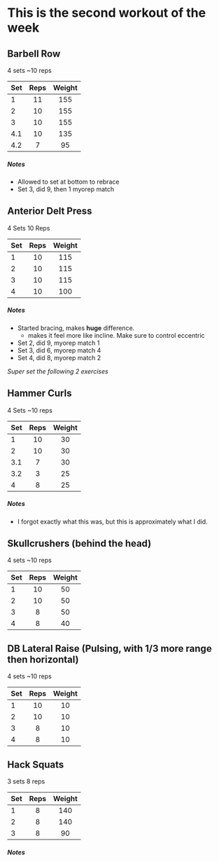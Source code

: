 # This is the second workout of the week

## Barbell Row
4 sets
~10 reps

| Set | Reps  | Weight |
| :-  | :---: | :----: |
| 1   |  11   | 155    |
| 2   |  10   | 155    |
| 3   |  10   | 155    |
| 4.1 |  10   | 135    |
| 4.2 |  7    | 95     |

##### Notes
- Allowed to set at bottom to rebrace
- Set 3, did 9, then 1 myorep match


## Anterior Delt Press
4 Sets
10 Reps

| Set | Reps  | Weight |
| :-  | :---: | :----: |
| 1   |  10   | 115    |
| 2   |  10   | 115    |
| 3   |  10   | 115    |
| 4   |  10   | 100    |

##### Notes
- Started bracing, makes **huge** difference.
  - makes it feel more like incline. Make sure to control eccentric
- Set 2, did 9, myorep match 1
- Set 3, did 6, myorep match 4
- Set 4, did 8, myorep match 2

*Super set the following 2 exercises*
## Hammer Curls
4 Sets
~10 reps

| Set | Reps  | Weight |
| :-  | :---: | :----: |
| 1   |  10   | 30     |
| 2   |  10   | 30     |
| 3.1 |  7    | 30     |
| 3.2 |  3    | 25     |
| 4   |  8    | 25     |

##### Notes
- I forgot exactly what this was, but this is approximately what I did.

## Skullcrushers (behind the head)
4 sets
~10 reps

| Set | Reps  | Weight |
| :-  | :---: | :----: |
| 1   |  10   | 50     |
| 2   |  10   | 50     |
| 3   |  8    | 50     |
| 4   |  8    | 40     |

## DB Lateral Raise (Pulsing, with 1/3 more range then horizontal)
4 sets
~10 reps

| Set | Reps  | Weight |
| :-  | :---: | :----: |
| 1   |  10   | 10     |
| 2   |  10   | 10     |
| 3   |  8    | 10     |
| 4   |  8    | 10     |

## Hack Squats
3 sets
8 reps

| Set | Reps  | Weight |
| :-  | :---: | :----: |
| 1   |  8    | 140    |
| 2   |  8    | 140    |
| 3   |  8    | 90     |

##### Notes

